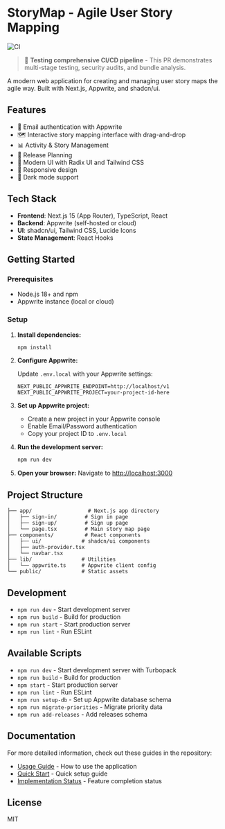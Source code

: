 # StoryMap - Agile User Story Mapping

![CI](https://github.com/girogioarmani/storymap-next-appwrite/workflows/CI%20Pipeline/badge.svg)

> 🧪 **Testing comprehensive CI/CD pipeline** - This PR demonstrates multi-stage testing, security audits, and bundle analysis.

A modern web application for creating and managing user story maps the agile way. Built with Next.js, Appwrite, and shadcn/ui.

## Features

- 🔐 Email authentication with Appwrite
- 🗺️ Interactive story mapping interface with drag-and-drop
- 📊 Activity & Story Management
- 🚀 Release Planning
- 🎨 Modern UI with Radix UI and Tailwind CSS
- 📱 Responsive design
- 🌙 Dark mode support

## Tech Stack

- **Frontend**: Next.js 15 (App Router), TypeScript, React
- **Backend**: Appwrite (self-hosted or cloud)
- **UI**: shadcn/ui, Tailwind CSS, Lucide Icons
- **State Management**: React Hooks

## Getting Started

### Prerequisites

- Node.js 18+ and npm
- Appwrite instance (local or cloud)

### Setup

1. **Install dependencies:**
   ```bash
   npm install
   ```

2. **Configure Appwrite:**
   
   Update `.env.local` with your Appwrite settings:
   ```env
   NEXT_PUBLIC_APPWRITE_ENDPOINT=http://localhost/v1
   NEXT_PUBLIC_APPWRITE_PROJECT=your-project-id-here
   ```

3. **Set up Appwrite project:**
   - Create a new project in your Appwrite console
   - Enable Email/Password authentication
   - Copy your project ID to `.env.local`

4. **Run the development server:**
   ```bash
   npm run dev
   ```

5. **Open your browser:**
   Navigate to [http://localhost:3000](http://localhost:3000)

## Project Structure

```
├── app/                  # Next.js app directory
│   ├── sign-in/         # Sign in page
│   ├── sign-up/         # Sign up page
│   └── page.tsx         # Main story map page
├── components/          # React components
│   ├── ui/             # shadcn/ui components
│   ├── auth-provider.tsx
│   └── navbar.tsx
├── lib/                # Utilities
│   └── appwrite.ts     # Appwrite client config
└── public/             # Static assets
```

## Development

- `npm run dev` - Start development server
- `npm run build` - Build for production
- `npm run start` - Start production server
- `npm run lint` - Run ESLint

## Available Scripts

- `npm run dev` - Start development server with Turbopack
- `npm run build` - Build for production
- `npm start` - Start production server
- `npm run lint` - Run ESLint
- `npm run setup-db` - Set up Appwrite database schema
- `npm run migrate-priorities` - Migrate priority data
- `npm run add-releases` - Add releases schema

## Documentation

For more detailed information, check out these guides in the repository:

- [Usage Guide](USAGE_GUIDE.md) - How to use the application
- [Quick Start](QUICK_START.md) - Quick setup guide
- [Implementation Status](IMPLEMENTATION_STATUS.md) - Feature completion status

## License

MIT
